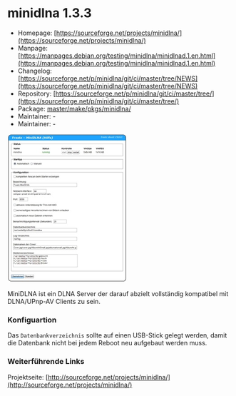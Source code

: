 # minidlna 1.3.3
 - Homepage: [https://sourceforge.net/projects/minidlna/](https://sourceforge.net/projects/minidlna/)
 - Manpage: [https://manpages.debian.org/testing/minidlna/minidlnad.1.en.html](https://manpages.debian.org/testing/minidlna/minidlnad.1.en.html)
 - Changelog: [https://sourceforge.net/p/minidlna/git/ci/master/tree/NEWS](https://sourceforge.net/p/minidlna/git/ci/master/tree/NEWS)
 - Repository: [https://sourceforge.net/p/minidlna/git/ci/master/tree/](https://sourceforge.net/p/minidlna/git/ci/master/tree/)
 - Package: [master/make/pkgs/minidlna/](https://github.com/Freetz-NG/freetz-ng/tree/master/make/pkgs/minidlna/)
 - Maintainer: -
 - Maintainer: -

[![minidlna](../screenshots/243_md.jpg)](../screenshots/243.jpg)

MiniDLNA ist ein DLNA Server der darauf abzielt vollständig kompatibel
mit DLNA/UPnp-AV Clients zu sein.

### Konfiguartion

Das `Datenbankverzeichnis` sollte auf einen USB-Stick gelegt werden,
damit die Datenbank nicht bei jedem Reboot neu aufgebaut werden muss.

### Weiterführende Links

Projektseite:
[http://sourceforge.net/projects/minidlna/](http://sourceforge.net/projects/minidlna/)
